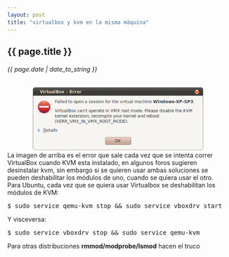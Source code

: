 ```yaml
---
layout: post
title: "virtualbox y kvm en la misma máquina"
---
```


## {{ page.title }}
###### {{ page.date | date_to_string }}

<div align="center" id="img"><img src="/assets/img/55.png" style="width: 388px; height: 143px;">
</div>

<div class="p">La imagen de arriba es el error que sale cada vez que se intenta correr VirtualBox cuando KVM esta instalado, en algunos foros sugieren desinstalar kvm, sin embargo si se quieren usar ambas soluciones se pueden deshabilitar los módulos de uno, cuando se quiera usar el otro.
</div>

<div class="p">Para Ubuntu, cada vez que se quiera usar Virtualbox se deshabilitan los módulos de KVM:
</div>

<pre class="sh_sh">
$ sudo service qemu-kvm stop && sudo service vboxdrv start
</pre>

<div class="p">Y visceversa:
</div>

<pre class="sh_sh">
$ sudo service vboxdrv stop && sudo service qemu-kvm
</pre>

<div class="p">Para otras distribuciones <strong>rmmod/modprobe/lsmod</strong> hacen el truco
</div>
